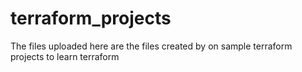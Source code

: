 # terraform_projects
The files uploaded here are the files created by  on sample terraform projects to learn terraform

